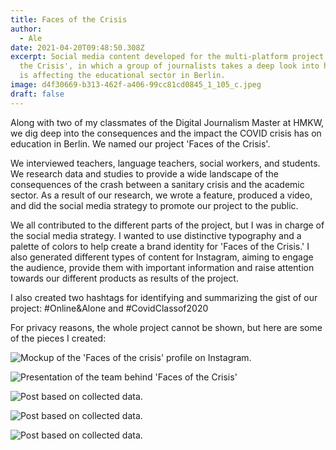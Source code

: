 ```yaml
---
title: Faces of the Crisis
author:
  - Ale
date: 2021-04-20T09:48:50.308Z
excerpt: Social media content developed for the multi-platform project 'Faces of
  the Crisis', in which a group of journalists takes a deep look into how COVID
  is affecting the educational sector in Berlin.
image: d4f30669-b313-462f-a406-99cc81cd0845_1_105_c.jpeg
draft: false
---
```

Along with two of my classmates of the Digital Journalism Master at HMKW, we dig deep into the consequences and the impact the COVID crisis has on education in Berlin. We named our project 'Faces of the Crisis'. 

We interviewed teachers, language teachers, social workers, and students. We research data and studies to provide a wide landscape of the consequences of the crash between a sanitary crisis and the academic sector. As a result of our research, we wrote a feature, produced a video, and did the social media strategy to promote our project to the public. 

We all contributed to the different parts of the project, but I was in charge of the social media strategy. I wanted to use distinctive typography and a palette of colors to help create a brand identity for 'Faces of the Crisis.' I also generated different types of content for Instagram, aiming to engage the audience, provide them with important information and raise attention towards our different products as results of the project.

 I also created two hashtags for identifying and summarizing the gist of our project: #Online&Alone and #CovidClassof2020

For privacy reasons, the whole project cannot be shown, but here are some of the pieces I created: 

![Mockup of the 'Faces of the crisis' profile on Instagram. ](profilev2.png)

![Presentation of the team behind 'Faces of the Crisis'](team3.png)

![Post based on collected data.](playgrounds.png)

![Post based on collected data. ](hd.png)

![Post based on collected data. ](hd2.png)